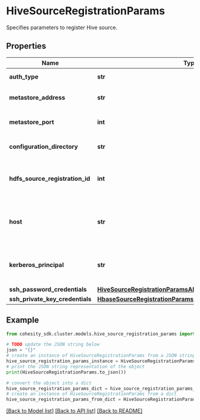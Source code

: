 # HiveSourceRegistrationParams

Specifies parameters to register Hive source.

## Properties

Name | Type | Description | Notes
------------ | ------------- | ------------- | -------------
**auth_type** | **str** | Authentication type. | [optional] [readonly] 
**metastore_address** | **str** | The MetastoreAddress for this Hive. | [optional] [readonly] 
**metastore_port** | **int** | The MetastorePort for this Hive. | [optional] [readonly] 
**configuration_directory** | **str** | The directory containing the hive-site.xml. | 
**hdfs_source_registration_id** | **int** | Protection Source registration id of the HDFS on which this Hive is running. | 
**host** | **str** | IP or hostname of any host from which the Hive configuration file hive-site.xml can be read. | 
**kerberos_principal** | **str** | The kerberos principal to be used to connect to this Hive source. | [optional] 
**ssh_password_credentials** | [**HiveSourceRegistrationParamsAllOfSshPasswordCredentials**](HiveSourceRegistrationParamsAllOfSshPasswordCredentials.md) |  | [optional] 
**ssh_private_key_credentials** | [**HbaseSourceRegistrationParamsAllOfSshPrivateKeyCredentials**](HbaseSourceRegistrationParamsAllOfSshPrivateKeyCredentials.md) |  | [optional] 

## Example

```python
from cohesity_sdk.cluster.models.hive_source_registration_params import HiveSourceRegistrationParams

# TODO update the JSON string below
json = "{}"
# create an instance of HiveSourceRegistrationParams from a JSON string
hive_source_registration_params_instance = HiveSourceRegistrationParams.from_json(json)
# print the JSON string representation of the object
print(HiveSourceRegistrationParams.to_json())

# convert the object into a dict
hive_source_registration_params_dict = hive_source_registration_params_instance.to_dict()
# create an instance of HiveSourceRegistrationParams from a dict
hive_source_registration_params_from_dict = HiveSourceRegistrationParams.from_dict(hive_source_registration_params_dict)
```
[[Back to Model list]](../README.md#documentation-for-models) [[Back to API list]](../README.md#documentation-for-api-endpoints) [[Back to README]](../README.md)


